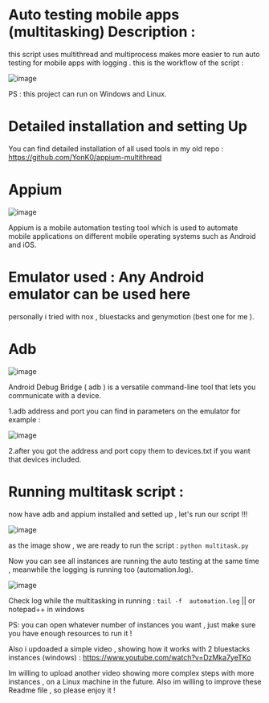 # Auto testing mobile apps (multitasking) Description : 
this script uses multithread and multiprocess makes more easier to run auto testing for mobile apps with logging .
this is the workflow of the script : 

![image](https://github.com/user-attachments/assets/79c2e1c9-82c1-4de5-8ef3-7042e1d4693c)

PS : this project can run on Windows and Linux.

# Detailed installation and setting Up
You can find detailed installation of all used tools in my old repo :
https://github.com/YonK0/appium-multithread

# Appium 

![image](https://github.com/user-attachments/assets/15b84812-a6bf-41a6-8b81-f437a720812a)

Appium is a mobile automation testing tool which is used to automate mobile applications on different mobile operating systems such as Android and iOS.


# Emulator used : Any Android emulator can be used here
personally i tried with nox , bluestacks and genymotion (best one for me ).


# Adb 
![image](https://github.com/user-attachments/assets/8c3171f0-450f-4f3c-9f6f-53f7ae1bc81b)

Android Debug Bridge ( adb ) is a versatile command-line tool that lets you communicate with a device.

1.adb address and port you can find in parameters on the emulator for example : 

![image](https://github.com/user-attachments/assets/b550cfa9-e22c-4ec5-b03f-45216f709014)

2.after you got the address and port copy them to devices.txt if you want that devices included.


# Running multitask script : 

now have adb and appium installed and setted up , let's run our script !!!  

![image](https://github.com/user-attachments/assets/bfcfbdfa-52d0-44f8-a89d-57ddaecc36b1)

as the image show , we are ready to run the script : 
` python multitask.py `

Now you can see all instances are running the auto testing at the same time , meanwhile the logging is running too (automation.log).

![image](https://github.com/user-attachments/assets/3cbe6723-7716-4786-8b85-427365111d12)

Check log while the multitasking in running   : ` tail -f  automation.log ` || or notepad++ in windows  

PS: you can open whatever number of instances you want , just make sure you have enough resources to run it ! 


Also i updoaded a simple video , showing how it works with 2 bluestacks instances (windows) : 
https://www.youtube.com/watch?v=DzMka7yeTKo

Im willing to upload another video showing more complex steps with more instances , on a Linux machine in the future.
Also im willing to improve these Readme file , so please enjoy it ! 
